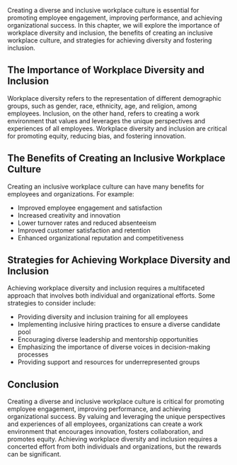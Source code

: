 
Creating a diverse and inclusive workplace culture is essential for promoting employee engagement, improving performance, and achieving organizational success. In this chapter, we will explore the importance of workplace diversity and inclusion, the benefits of creating an inclusive workplace culture, and strategies for achieving diversity and fostering inclusion.

The Importance of Workplace Diversity and Inclusion
---------------------------------------------------

Workplace diversity refers to the representation of different demographic groups, such as gender, race, ethnicity, age, and religion, among employees. Inclusion, on the other hand, refers to creating a work environment that values and leverages the unique perspectives and experiences of all employees. Workplace diversity and inclusion are critical for promoting equity, reducing bias, and fostering innovation.

The Benefits of Creating an Inclusive Workplace Culture
-------------------------------------------------------

Creating an inclusive workplace culture can have many benefits for employees and organizations. For example:

* Improved employee engagement and satisfaction
* Increased creativity and innovation
* Lower turnover rates and reduced absenteeism
* Improved customer satisfaction and retention
* Enhanced organizational reputation and competitiveness

Strategies for Achieving Workplace Diversity and Inclusion
----------------------------------------------------------

Achieving workplace diversity and inclusion requires a multifaceted approach that involves both individual and organizational efforts. Some strategies to consider include:

* Providing diversity and inclusion training for all employees
* Implementing inclusive hiring practices to ensure a diverse candidate pool
* Encouraging diverse leadership and mentorship opportunities
* Emphasizing the importance of diverse voices in decision-making processes
* Providing support and resources for underrepresented groups

Conclusion
----------

Creating a diverse and inclusive workplace culture is critical for promoting employee engagement, improving performance, and achieving organizational success. By valuing and leveraging the unique perspectives and experiences of all employees, organizations can create a work environment that encourages innovation, fosters collaboration, and promotes equity. Achieving workplace diversity and inclusion requires a concerted effort from both individuals and organizations, but the rewards can be significant.
